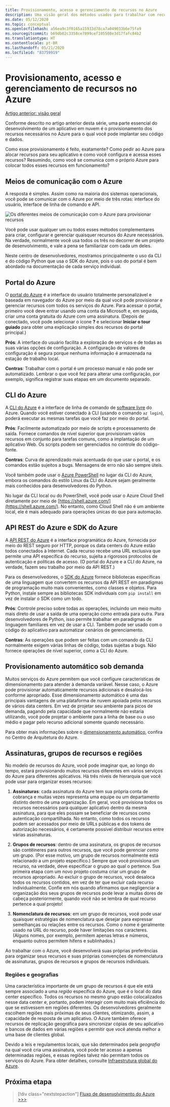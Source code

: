 ```yaml
---
title: Provisionamento, acesso e gerenciamento de recursos no Azure
description: Uma visão geral dos métodos usados para trabalhar com recursos do Azure, incluindo o portal do Azure, a CLI do Azure e o SDK do Azure.
ms.date: 05/12/2020
ms.topic: conceptual
ms.openlocfilehash: a56ea9c3f0165a15933d78ca7a049033b6e75fa9
ms.sourcegitcommit: b69db02c3358ce7899cef105508e3d17fafc84b2
ms.translationtype: HT
ms.contentlocale: pt-BR
ms.lasthandoff: 05/21/2020
ms.locfileid: "83759919"
---
```

# <a name="provisioning-accessing-and-managing-resources-on-azure"></a>Provisionamento, acesso e gerenciamento de recursos no Azure

[Artigo anterior: visão geral](cloud-development-overview.md)

Conforme descrito no artigo anterior desta série, uma parte essencial do desenvolvimento de um aplicativo em nuvem é o provisionamento dos recursos necessários no Azure para o qual você pode implantar seu código e dados.

Como esse provisionamento é feito, exatamente? Como pedir ao Azure para alocar recursos para seu aplicativo e como você configura e acessa esses recursos? Resumindo, como você se comunica com o próprio Azure para colocar todos esses recursos em funcionamento?

## <a name="means-of-communicating-with-azure"></a>Meios de comunicação com o Azure

A resposta é simples. Assim como na maioria dos sistemas operacionais, você pode se comunicar com o Azure por meio de três rotas: interface do usuário, interface de linha de comando e API.

![Os diferentes meios de comunicação com o Azure para provisionar recursos](media/cloud-development/communication-with-azure.png)

Você pode usar qualquer um ou todos esses métodos complementares para criar, configurar e gerenciar quaisquer recursos do Azure necessários. Na verdade, normalmente você usa todos os três no decorrer de um projeto de desenvolvimento, e vale a pena se familiarizar com cada um deles.

Neste centro de desenvolvedores, mostramos principalmente o uso da CLI e do código Python que usa o SDK do Azure, pois o uso do portal é bem abordado na documentação de cada serviço individual.

## <a name="azure-portal"></a>Portal do Azure

O [portal do Azure](https://portal.azure.com) é a interface do usuário totalmente personalizável e baseada em navegador do Azure por meio da qual você pode provisionar e gerenciar recursos com todos os serviços do Azure. Para acessar o portal, primeiro você deve entrar usando uma conta da Microsoft e, em seguida, criar uma conta gratuita do Azure com uma assinatura. (Depois de conectado, você pode selecionar o ícone **?** e selecionar **Iniciar o tour guiado** para obter uma explicação simples dos recursos do portal principal.)

**Prós**: A interface do usuário facilita a exploração de serviços e de todas as suas várias opções de configuração. A configuração de valores de configuração é segura porque nenhuma informação é armazenada na estação de trabalho local.

**Contras**: Trabalhar com o portal é um processo manual e não pode ser automatizado. Lembrar o que você fez para alterar uma configuração, por exemplo, significa registrar suas etapas em um documento separado.

## <a name="azure-cli"></a>CLI do Azure

A [CLI do Azure](/cli/azure/?view=azure-cli-latest) é a interface de linha de comando de [software livre](https://github.com/Azure/azure-cli) do Azure. Quando você estiver conectado à CLI (usando o comando `az login`), poderá executar as mesmas tarefas que você faz por meio do portal.
  
**Prós**: Facilmente automatizado por meio de scripts e processamento de saída. Fornece comandos de nível superior que provisionam vários recursos em conjunto para tarefas comuns, como a implantação de um aplicativo Web. Os scripts podem ser gerenciados no controle do código-fonte.

**Contras**: Curva de aprendizado mais acentuada do que usar o portal, e os comandos estão sujeitos a bugs. Mensagens de erro não são sempre úteis.

Você também pode usar o [Azure PowerShell](/powershell/) no lugar da CLI do Azure, embora os comandos do estilo Linux da CLI do Azure sejam geralmente mais conhecidos para desenvolvedores do Python.

No lugar da CLI local ou do PowerShell, você pode usar o Azure Cloud Shell diretamente por meio de [https://shell.azure.com/](https://shell.azure.com/). No entanto, como Cloud Shell não é um ambiente local, ele é mais adequado para operações únicas do que para automação.

## <a name="azure-rest-api-and-azure-sdk"></a>API REST do Azure e SDK do Azure

A [API REST do Azure](/rest/api/?view=Azure) é a interface programática do Azure, fornecida por meio do REST seguro por HTTP, porque os data centers do Azure estão todos conectados à Internet. Cada recurso recebe uma URL exclusiva que permite uma API específica do recurso, sujeita a rigorosos protocolos de autenticação e políticas de acesso. (O portal do Azure e a CLI do Azure, na verdade, fazem seu trabalho por meio da API REST.)

Para os desenvolvedores, o [SDK do Azure](https://azure.microsoft.com/downloads/) fornece bibliotecas específicas de uma linguagem que convertem os recursos da API REST em paradigmas de programação muito mais convenientes, como classes e objetos. Para Python, instale sempre as bibliotecas SDK individuais com `pip install` em vez de instalar o SDK como um todo.

**Prós**: Controle preciso sobre todas as operações, incluindo um meio muito mais direto de usar a saída de uma operação como entrada para outra. Para desenvolvedores de Python, isso permite trabalhar em paradigmas de linguagem familiares em vez de usar a CLI. Também pode ser usado com o código do aplicativo para automatizar cenários de gerenciamento.
  
**Contras**: As operações que podem ser feitas com um comando da CLI normalmente exigem várias linhas de código, todas sujeitas a bugs. Não fornece operações de nível superior, como a CLI do Azure.

## <a name="automatic-on-demand-provisioning"></a>Provisionamento automático sob demanda

Muitos serviços do Azure permitem que você configure características de dimensionamento para atender à demanda variável. Nesse caso, o Azure pode provisionar automaticamente recursos adicionais e desalocá-los conforme apropriado. Esse dimensionamento automático é uma das principais vantagens de uma plataforma de nuvem apoiada pelos recursos de vários data centers. Em vez de projetar seu ambiente para picos de demanda, pagando pela capacidade que normalmente não estaria utilizando, você pode projetar o ambiente para a linha de base ou o uso médio e pagar pelo recurso adicional somente quando necessário.

Para obter mais informações sobre o [dimensionamento automático](/azure/architecture/best-practices/auto-scaling), confira no Centro de Arquitetura do Azure.

## <a name="subscriptions-resource-groups-and-regions"></a>Assinaturas, grupos de recursos e regiões

No modelo de recursos do Azure, você pode imaginar que, ao longo do tempo, estará provisionando muitos recursos diferentes em vários serviços do Azure para diferentes aplicativos. Há três níveis de hierarquia que você pode usar para organizar esses recursos:

1. **Assinaturas**: cada assinatura do Azure tem sua própria conta de cobrança e muitas vezes representa uma equipe ou um departamento distinto dentro de uma organização. Em geral, você provisiona todos os recursos necessários para qualquer aplicativo dentro da mesma assinatura, para que eles possam se beneficiar de recursos como autenticação compartilhada. No entanto, como todos os recursos podem ser acessados por meio de URLs públicas e dos tokens de autorização necessários, é certamente possível distribuir recursos entre várias assinaturas.

1. **Grupos de recursos**: dentro de uma assinatura, os grupos de recursos são contêineres para outros recursos, que você pode gerenciar *como* um grupo. (Por esse motivo, um grupo de recursos normalmente está relacionado a um projeto específico.) Sempre que você provisiona um recurso, na verdade, deve especificar o grupo ao qual o pertence. Sua primeira etapa com um novo projeto costuma criar um grupo de recursos apropriado. Ao excluir o grupo de recursos, você desaloca todos os recursos contidos, em vez de ter que excluir cada recurso individualmente. Confie em nós quando afirmamos que negligenciar a organização dos seus grupos de recursos pode levar a muitas dores de cabeça posteriormente, quando você não se lembra de qual recurso pertence a qual projeto!

1. **Nomenclatura de recursos**: em um grupo de recursos, você pode usar quaisquer estratégias de nomenclatura que desejar para expressar semelhanças ou relações entre os recursos. Como o nome é geralmente usado na URL do recurso, pode haver limitações nos caracteres. (Alguns nomes, por exemplo, permitem apenas letras e números, enquanto outros permitem hifens e sublinhados.)

Ao trabalhar com o Azure, você desenvolverá suas próprias preferências para organizar seus recursos e suas próprias convenções de nomenclatura de assinaturas, grupos de recursos e grupos de recursos individuais.

### <a name="regions-and-geographies"></a>Regiões e geografias

Uma característica importante de um grupo de recursos é que ele está sempre associado a uma *região* específica do Azure, que é o local do data center específico. Todos os recursos no mesmo grupo estão colocalizados nesse data center e, portanto, podem interagir com muito mais eficiência do que se estivessem em regiões diferentes. Os desenvolvedores geralmente escolhem regiões mais próximas de seus clientes, otimizando, assim, a capacidade de resposta de um aplicativo. O Azure também oferece recursos de replicação geográfica para sincronizar cópias de seu aplicativo e bancos de dados em várias regiões e permitir que você atenda melhor a uma base de clientes global.

Devido a leis e regulamentos locais, que são determinados pela *geografia* na qual você cria uma assinatura, você pode ter acesso a apenas determinadas regiões, e essas regiões talvez não permitam todos os serviços do Azure. Para obter detalhes, consulte [Infraestrutura global do Azure](https://azure.microsoft.com/global-infrastructure/).

## <a name="next-step"></a>Próxima etapa

> [!div class="nextstepaction"]
> [Fluxo de desenvolvimento do Azure >>>](cloud-development-flow.md)
